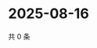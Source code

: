 # 2025-08-16

共 0 条

<!-- BEGIN ZHIHUVIDEO -->
<!-- 最后更新时间 Sat Aug 16 2025 19:09:09 GMT+0800 (China Standard Time) -->

<!-- END ZHIHUVIDEO -->
